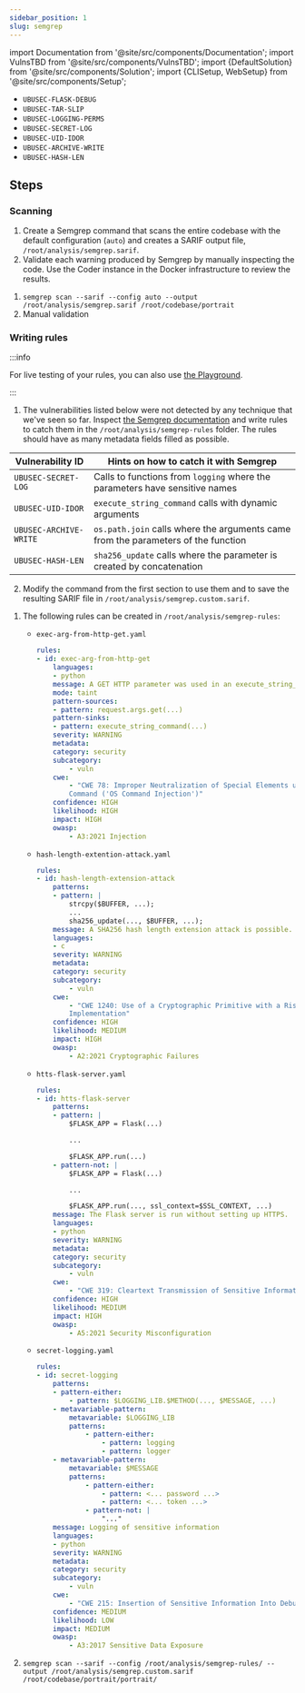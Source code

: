 ```yaml
---
sidebar_position: 1
slug: semgrep
---
```


import Documentation from '@site/src/components/Documentation';
import VulnsTBD from '@site/src/components/VulnsTBD';
import {DefaultSolution} from '@site/src/components/Solution';
import {CLISetup, WebSetup} from '@site/src/components/Setup';

<VulnsTBD>

- `UBUSEC-FLASK-DEBUG`
- `UBUSEC-TAR-SLIP`
- `UBUSEC-LOGGING-PERMS`
- `UBUSEC-SECRET-LOG`
- `UBUSEC-UID-IDOR`
- `UBUSEC-ARCHIVE-WRITE`
- `UBUSEC-HASH-LEN`

</VulnsTBD>

<CLISetup software="Semgrep" profile="static-analysis" container="static-analysers"/>

<WebSetup software="Coder" profile="static-analysis" link="http://127.0.0.1:8002" credentials="oss-fortress"/>

<Documentation software="Semgrep" link="https://semgrep.dev/docs"/>

## Steps

### Scanning

1. Create a Semgrep command that scans the entire codebase with the default configuration (`auto`) and creates a SARIF output file, `/root/analysis/semgrep.sarif`.
2. Validate each warning produced by Semgrep by manually inspecting the code. Use the Coder instance in the Docker infrastructure to review the results.

<DefaultSolution>

1. `semgrep scan --sarif --config auto --output /root/analysis/semgrep.sarif /root/codebase/portrait`
2. Manual validation

</DefaultSolution>

### Writing rules

:::info

For live testing of your rules, you can also use [the Playground](https://semgrep.dev/playground/new).

:::

1. The vulnerabilities listed below were not detected by any technique that we've seen so far. Inspect [the Semgrep documentation](/ubuntu-portrait/vulnerabilities) and write rules to catch them in the `/root/analysis/semgrep-rules` folder. The rules should have as many metadata fields filled as possible.

| Vulnerability ID       | Hints on how to catch it with Semgrep                                             |
| ---------------------- | --------------------------------------------------------------------------------- |
| `UBUSEC-SECRET-LOG`    | Calls to functions from `logging` where the parameters have sensitive names       |
| `UBUSEC-UID-IDOR`      | `execute_string_command` calls with dynamic arguments                             |
| `UBUSEC-ARCHIVE-WRITE` | `os.path.join` calls where the arguments came from the parameters of the function |
| `UBUSEC-HASH-LEN`      | `sha256_update` calls where the parameter is created by concatenation             |

2. Modify the command from the first section to use them and to save the resulting SARIF file in `/root/analysis/semgrep.custom.sarif`.

<DefaultSolution>

1. The following rules can be created in `/root/analysis/semgrep-rules`:

   -  `exec-arg-from-http-get.yaml`

        ```yaml
        rules:
        - id: exec-arg-from-http-get
            languages:
            - python
            message: A GET HTTP parameter was used in an execute_string_command() call.
            mode: taint
            pattern-sources:
            - pattern: request.args.get(...)
            pattern-sinks:
            - pattern: execute_string_command(...)
            severity: WARNING
            metadata:
            category: security
            subcategory:
                - vuln
            cwe:
                - "CWE 78: Improper Neutralization of Special Elements used in an OS
                Command ('OS Command Injection')"
            confidence: HIGH
            likelihood: HIGH
            impact: HIGH
            owasp:
                - A3:2021 Injection
        ```

   -  `hash-length-extention-attack.yaml`

        ```yaml
        rules:
        - id: hash-length-extension-attack
            patterns:
            - pattern: |
                strcpy($BUFFER, ...);
                ...
                sha256_update(..., $BUFFER, ...);
            message: A SHA256 hash length extension attack is possible.
            languages:
            - c
            severity: WARNING
            metadata:
            category: security
            subcategory:
                - vuln
            cwe:
                - "CWE 1240: Use of a Cryptographic Primitive with a Risky
                Implementation"
            confidence: HIGH
            likelihood: MEDIUM
            impact: HIGH
            owasp:
                - A2:2021 Cryptographic Failures
        ```

    - `htts-flask-server.yaml`

        ```yaml
        rules:
        - id: htts-flask-server
            patterns:
            - pattern: |
                $FLASK_APP = Flask(...)

                ...

                $FLASK_APP.run(...)
            - pattern-not: |
                $FLASK_APP = Flask(...)

                ...

                $FLASK_APP.run(..., ssl_context=$SSL_CONTEXT, ...)
            message: The Flask server is run without setting up HTTPS.
            languages:
            - python
            severity: WARNING
            metadata:
            category: security
            subcategory:
                - vuln
            cwe:
                - "CWE 319: Cleartext Transmission of Sensitive Information"
            confidence: HIGH
            likelihood: MEDIUM
            impact: HIGH
            owasp:
                - A5:2021 Security Misconfiguration
        ```

    - `secret-logging.yaml`

        ```yaml
        rules:
        - id: secret-logging
            patterns:
            - pattern-either:
                - pattern: $LOGGING_LIB.$METHOD(..., $MESSAGE, ...)
            - metavariable-pattern:
                metavariable: $LOGGING_LIB
                patterns:
                    - pattern-either:
                        - pattern: logging
                        - pattern: logger
            - metavariable-pattern:
                metavariable: $MESSAGE
                patterns:
                    - pattern-either:
                        - pattern: <... password ...>
                        - pattern: <... token ...>
                    - pattern-not: |
                        "..."
            message: Logging of sensitive information
            languages:
            - python
            severity: WARNING
            metadata:
            category: security
            subcategory:
                - vuln
            cwe:
                - "CWE 215: Insertion of Sensitive Information Into Debugging Code"
            confidence: MEDIUM
            likelihood: LOW
            impact: MEDIUM
            owasp:
                - A3:2017 Sensitive Data Exposure
        ```

2. `semgrep scan --sarif --config /root/analysis/semgrep-rules/ --output /root/analysis/semgrep.custom.sarif /root/codebase/portrait/portrait/`

</DefaultSolution>